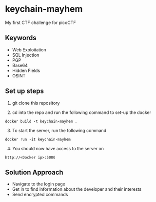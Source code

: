 # keychain-mayhem
My first CTF challenge for picoCTF

## Keywords
- Web Exploitation
- SQL Injection
- PGP
- Base64
- Hidden Fields
- OSINT

## Set up steps

1) git clone this repository

2) cd into the repo and run the following command to set-up the docker
```
docker build -t keychain-mayhem .
```

3) To start the server, run the following command
```
docker run -it keychain-mayhem
```

4) You should now have access to the server on
```
http://<Docker ip>:5000
```


## Solution Approach

- Navigate to the login page
- Get in to find information about the developer and their interests
- Send encrypted commands